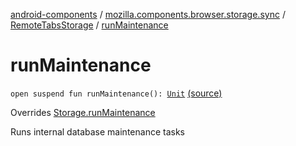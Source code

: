 [android-components](../../index.md) / [mozilla.components.browser.storage.sync](../index.md) / [RemoteTabsStorage](index.md) / [runMaintenance](./run-maintenance.md)

# runMaintenance

`open suspend fun runMaintenance(): `[`Unit`](https://kotlinlang.org/api/latest/jvm/stdlib/kotlin/-unit/index.html) [(source)](https://github.com/mozilla-mobile/android-components/blob/master/components/browser/storage-sync/src/main/java/mozilla/components/browser/storage/sync/RemoteTabsStorage.kt#L96)

Overrides [Storage.runMaintenance](../../mozilla.components.concept.storage/-storage/run-maintenance.md)

Runs internal database maintenance tasks

